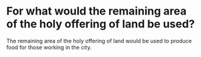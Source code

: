 # For what would the remaining area of the holy offering of land be used?

The remaining area of the holy offering of land would be used to produce food for those working in the city.
